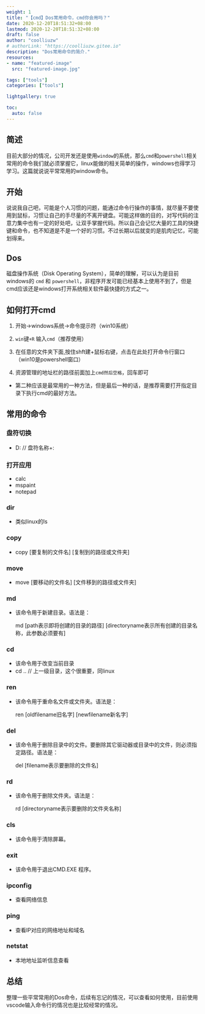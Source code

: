 ```yaml
---
weight: 1
title: "【cmd】Dos常用命令，cmd你会用吗？"
date: 2020-12-20T18:51:32+08:00
lastmod: 2020-12-20T18:51:32+08:00
draft: false
author: "coolliuzw"
# authorLink: "https://coolliuzw.gitee.io"
description: "Dos常用命令的简介."
resources:
- name: "featured-image"
  src: "featured-image.jpg"

tags: ["tools"]
categories: ["tools"]

lightgallery: true

toc:
  auto: false
---
```




<!--more-->

## 简述

目前大部分的情况，公司开发还是使用`window`的系统，那么`cmd`和`powershell`相关常用的命令我们就必须掌握它，linux能做的相关简单的操作，windows也得学习学习。这篇就说说平常常用的window命令。

## 开始

说说我自己吧，可能是个人习惯的问题，能通过命令行操作的事情，就尽量不要使用到鼠标，习惯让自己的手尽量的不离开键盘。可能这样做的目的，对写代码的注意力集中也有一定的好处吧，让双手掌握代码。所以自己会记忆大量的工具的快捷键和命令，也不知道是不是一个好的习惯。不过长期以后就变的是肌肉记忆，可能划得来。

## Dos

磁盘操作系统（Disk Operating System），简单的理解，可以认为是目前windows的 `cmd` 和 `powershell`，非程序开发可能已经基本上使用不到了，但是cmd应该还是windows打开系统相关软件最快捷的方式之一。

## 如何打开cmd

1. 开始->windows系统->命令提示符（win10系统）

2. `win`键`+R` 输入`cmd`（推荐使用）

3. 在任意的文件夹下面,按住shft建+鼠标右键，点击在此处打开命令行窗口（win10是powershell窗口）

4. 资源管理的地址栏的路径前面加上`cmd然后空格`，回车即可

- 第二种应该是最常用的一种方法，但是最后一种的话，是推荐需要打开指定目录下执行cmd的最好方法。

## 常用的命令

### 盘符切换

- D:    // 盘符名称+:

### 打开应用

- calc
- mspaint
- notepad

### dir

- 类似linux的ls

### copy

- copy [要复制的文件名] [复制到的路径或文件夹]

### move

- move [要移动的文件名] [文件移到的路径或文件夹]

### md

- 该命令用于新建目录。语法是：

  md [path表示即将创建的目录的路径] [directoryname表示所有创建的目录名称，此参数必须要有]

### cd

- 该命令用于改变当前目录
- cd ..   // 上一级目录，这个很重要，同linux

### ren

- 该命令用于重命名文件或文件夹。语法是：

  ren [oldfilename旧名字] [newfilename新名字]

### del

- 该命令用于删除目录中的文件。要删除其它驱动器或目录中的文件，则必须指定路径。语法是：

  del [filename表示要删除的文件名]

### rd

- 该命令用于删除文件夹。语法是：

  rd [directoryname表示要删除的文件夹名称]

### cls

- 该命令用于清除屏幕。

### exit

- 该命令用于退出CMD.EXE 程序。

### ipconfig

- 查看网络信息

### ping

- 查看IP对应的网络地址和域名

### netstat

- 本地地址监听信息查看

## 总结

​	整理一些平常常用的Dos命令，后续有忘记的情况，可以查看如何使用，目前使用vscode输入命令行的情况也是比较经常的情况。

